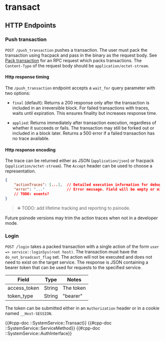 # transact

## HTTP Endpoints

### Push transaction

`POST /push_transaction` pushes a transaction. The user must pack the transaction using fracpack and pass in the binary as the request body. See [Pack transaction](../development/front-ends/reference/http-requests.md#pack-transaction) for an RPC request which packs transactions. The `Content-Type` of the request body should be `application/octet-stream`.

#### Http response timing

The `/push_transaction` endpoint accepts a `wait_for` query parameter with two options:

- `final` (default): Returns a 200 response only after the transaction is included in an irreversible block. For failed transactions with traces, waits until expiration. This ensures finality but increases response time.

- `applied`: Returns immediately after transaction execution, regardless of whether it succeeds or fails. The transaction may still be forked out or included in a block later. Returns a 500 error if a failed transaction has no trace available.

#### Http response encoding

The trace can be returned either as JSON (`application/json`) or fracpack (`application/octet-stream`). The `Accept` header can be used to choose a representation.

```json
{
    "actionTraces": [...],  // Detailed execution information for debugging.
    "error": "..."          // Error message. Field will be empty or missing on success.
    // TODO: events?
}
```

> ➕ TODO: add lifetime tracking and reporting to psinode.

Future psinode versions may trim the action traces when not in a developer mode.

### Login

`POST /login` takes a packed transaction with a single action of the form `user => service::loginSys(root host)`. The transaction must have the `do_not_broadcast_flag` set. The action will not be executed and does not need to exist on the target service. The response is JSON containing a bearer token that can be used for requests to the specified service.

| Field        | Type   | Notes     |
|--------------|--------|-----------|
| access_token | String | The token |
| token_type   | String | "bearer"  |

The token can be submitted either in an `Authorization` header or in a cookie named `__Host-SESSION`.

{{#cpp-doc ::SystemService::Transact}}
{{#cpp-doc ::SystemService::ServiceMethod}}
{{#cpp-doc ::SystemService::AuthInterface}}
